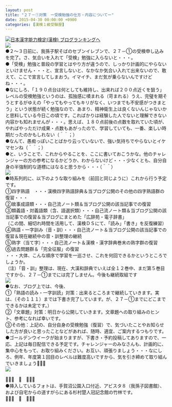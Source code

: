 ```yaml
---
layout: post
title: "２７－①対策　ー受検勉強の仕方・内容についてー"
date: 2015-04-30 00:00:00 +0900
categories: [漢検１級受験歴]
---
```


[![](/syuusyuu9701/assets/images/２７－①対策-ー受検勉強の仕方・内容についてー-br_c_3028_1.gif)](http://blog.with2.net/link.php?1659096:3028 "日本漢字能力検定(漢検) ブログランキングへ")[日本漢字能力検定(漢検) ブログランキングへ](http://blog.with2.net/link.php?1659096:3028)  
![](/syuusyuu9701/assets/images/２７－①対策-ー受検勉強の仕方・内容についてー-d00f8c4d67a70b11a6405a29ca676941.jpg)  
●２～３日前に、我孫子駅そばのセブンイレブンで、２７－①の受検申し込みを完了。さ、気合いを入れて「受検」勉強に入らないと・・・。  
●「受検」勉強と普段の学習とはやり方が違うので、しっかり計画的にやらないといけません・・・と、宣言しないと、なかなか気合い入れて出来ないので、敢えて、ここで宣言してしまおう。イマイチ、まだ気が乗らないんですけどね・・・。  
●なにしろ、「１９０点台は何としても維持し、出来れば２００点近くを狙う」レベルの受検勉強というのは、孤独感に嘖まれる（苛まれる）うえ、完璧を期そうとするがゆえの「やってもやってもキリがなく、いつまでも不安感がつきまとう」という状態が続く勉強なので、あまり、精神衛生上は良くないんじゃないかと思料している今日この頃です。こればかりは経験した人でないと理解できない内容かも知れませんが・・・。思えば、１８０点前後の点数を取れていた頃が、やればやっただけ成果・点数もあがったので、学習していても、一番、楽しい時期だったのかもしれない（＾＾；）  
●なんて、愚痴っぽいことばかり云っていないで、強い気持ちでやらないとイケマセンね（＾＾；）  
●と、いうことで、これからやることを、ここに書いておこうかな。他のチャレンジャーの方の参考になるかどうか、わからないけど・・・少なくとも、自分自身の半強制的な道標にはなると思うから・・・（＾＾）  
![](/syuusyuu9701/assets/images/２７－①対策-ー受検勉強の仕方・内容についてー-f1e8f611ddc0823d7c5fc58e99aae918.jpg)  
●時系列的に、以下のような取り組みを（前回と同じように）これから行う予定です。  
①四字熟語　・・・漢検四字熟語辞典＆当ブログ公開のその他の四字熟語群の復習・・・  
②故事成語類・・・自己流ノート類＆当ブログ公開の該当記事での復習  
③類義語・対義語類（含、語選択類）・・・自己流ノート類＆当ブログ公開の該当記事での復習＆当ブログにまとめた「広辞苑・電子辞書」  
（この間、細切れ時間を活用して、漢検ＤＳにて、「読み」「書き」を反復練習）  
④熟語・一字訓み（音・訓）・・・自己流ノート＆当ブログ公開の該当記事での復習＆現在継続中の音・訓整理の継続  
⑤熟字（当て字）・・・自己流ノート＆漢検・漢字辞典巻末の熟字群の復習  
⑥過去問題群＆「完全征服」の復習  
・・・大体、こんな順序で学習を一巡させ、これを何回できるかというところでしょうか。  
（注）「音・訓」整理は、現在、大漢和辞典でいえば全１２巻中、まだ第５巻目ですから、２７－①までには完了しません。今後も継続取組です  
![](/syuusyuu9701/assets/images/２７－①対策-ー受検勉強の仕方・内容についてー-545ac230870d1725d5dfd001fe10d33d.jpg)  
●なお、ブログ上では、今後、  
①「熟語の読み・一字訓読」対策：出来るところまで継続していきます。実は、（その１１１）までは下書き完了しています。が、２７－①までにどこまでできるかは未定です。）  
②「文章題」対策：明日から公開していきます。文章題への取り組みのヒント、参考になれば幸いです。  
③その他：上記の、自分自身の受検勉強（復習）で、気づいたことやお知らせした方が良いと思ったことなどがあれば、随時、適宜、ご案内するつもりです。  
●ゴールデンウイークが始まりますが、下書き・予約投稿してありますので、一応、上記は毎日配信できる予定です。チャレンジャーのみなさんも、計画的に、集中心をもって、お取り組みください。お互い、頑張りましょう・・・なにしろ、例年、年度第１回目のレベルは難度高いですから、気を引き締めて取り組んでいきましょう👋👋👋  
![](/syuusyuu9701/assets/images/２７－①対策-ー受検勉強の仕方・内容についてー-0615d3f772a6fdb55ecd0120a65a0445.jpg)  
  
👋👋👋　🐑　👋👋👋  
●挿入しているフォトは、手賀沼公園入口付近、アビスタ８（我孫子図書館）、および自宅からの道すがらにある杉村楚人冠記念館の竹林です。  
👋👋👋　🐑　👋👋👋  
  
  
  
